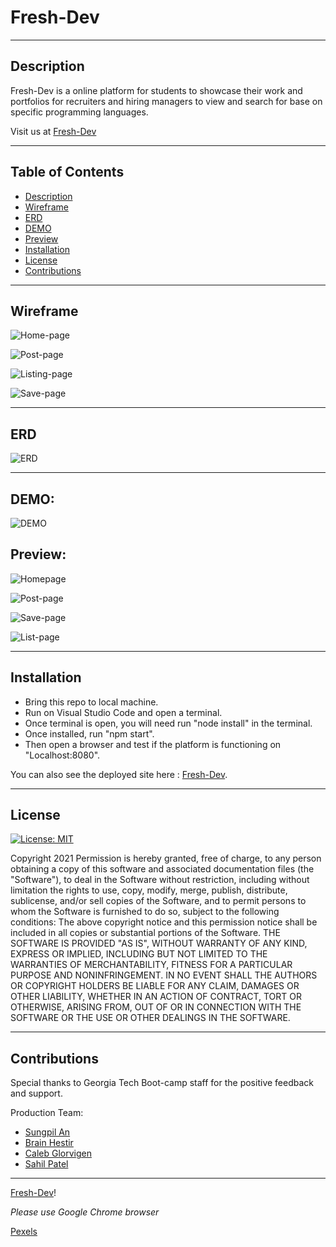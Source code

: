 # Fresh-Dev

---
 ## Description
  Fresh-Dev is a online platform for students to showcase their work and portfolios for recruiters and hiring managers to view and search for base on specific programming languages. 
  
  
  Visit us at [Fresh-Dev](https://fresh-dev.herokuapp.com/)     

---
  ## Table of Contents
* [Description](#Description)
* [Wireframe](#Wireframe)
* [ERD](#ERD)
* [DEMO](#DEMO)
* [Preview](#Preview)
* [Installation](#installation)
* [License](#license)
* [Contributions](#contributions)


  
---
## Wireframe 
![Home-page](./public/img/home.png)

![Post-page](./public/img/post.png)

![Listing-page](./public/img/listing.png)

![Save-page](./public/img/save-page.png)

---
## ERD 
![ERD](./public/img/ERD.png)

---
## DEMO:
![DEMO](./public/img/demo.gif)

## Preview: 
![Homepage](./public/img/final-homepage.png)

![Post-page](./public/img/final-post-page.png)

![Save-page](./public/img/saved-post-page.png)

![List-page](./public/img/final-list-page.png)

---
## Installation
 - Bring this repo to local machine. 
 - Run on Visual Studio Code and open a terminal. 
 - Once terminal is open, you will need run "node install" in the terminal. 
 - Once installed, run "npm start". 
 - Then open a browser and test if the platform is functioning on "Localhost:8080". 
 
 You can also see the deployed site here : [Fresh-Dev](https://fresh-dev.herokuapp.com/).  

---

## License  

[![License: MIT](https://img.shields.io/badge/License-MIT-yellow.svg)](https://opensource.org/licenses/MIT)

Copyright 2021
Permission is hereby granted, free of charge, to any person obtaining a copy of this software and associated documentation files (the "Software"), to deal in the Software without restriction, including without limitation the rights to use, copy, modify, merge, publish, distribute, sublicense, and/or sell copies of the Software, and to permit persons to whom the Software is furnished to do so, subject to the following conditions:
The above copyright notice and this permission notice shall be included in all copies or substantial portions of the Software.
THE SOFTWARE IS PROVIDED "AS IS", WITHOUT WARRANTY OF ANY KIND, EXPRESS OR IMPLIED, INCLUDING BUT NOT LIMITED TO THE WARRANTIES OF MERCHANTABILITY, FITNESS FOR A PARTICULAR PURPOSE AND NONINFRINGEMENT. IN NO EVENT SHALL THE AUTHORS OR COPYRIGHT HOLDERS BE LIABLE FOR ANY CLAIM, DAMAGES OR OTHER LIABILITY, WHETHER IN AN ACTION OF CONTRACT, TORT OR OTHERWISE, ARISING FROM, OUT OF OR IN CONNECTION WITH THE SOFTWARE OR THE USE OR OTHER DEALINGS IN THE SOFTWARE.

---
## Contributions
Special thanks to Georgia Tech Boot-camp staff for the positive feedback and support. 

Production Team:

- [Sungpil An](https://github.com/ahnlok)
- [Brain Hestir](https://github.com/brhestir)
- [Caleb Glorvigen](https://github.com/Glorvi23)
- [Sahil Patel](https://github.com/Spatel134)

---

[Fresh-Dev](https://fresh-dev.herokuapp.com/)! 

 *Please use Google Chrome browser*

[Pexels](https://www.pexels.com)
